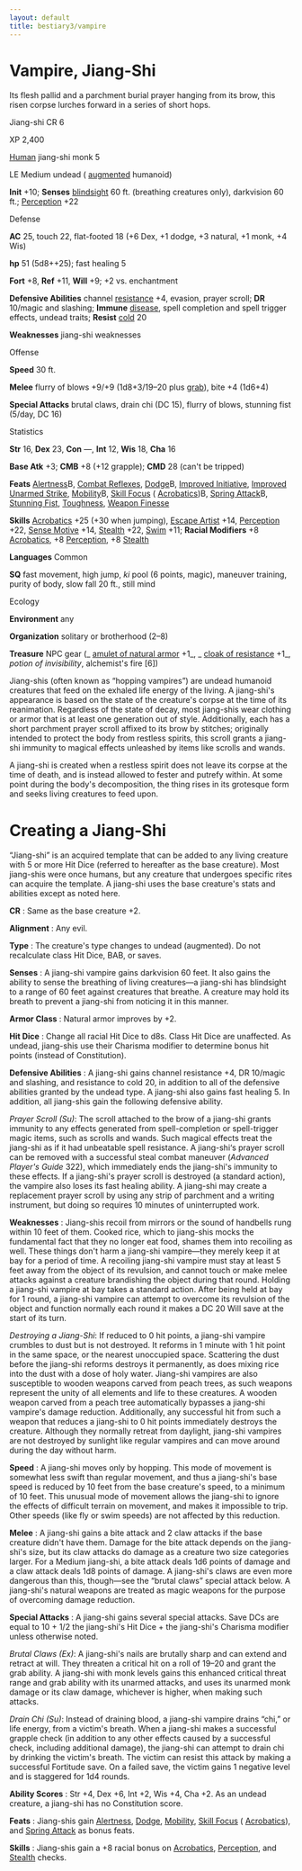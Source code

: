 ```yaml
---
layout: default
title: bestiary3/vampire
---
```

# Vampire, Jiang-Shi

Its flesh pallid and a parchment burial prayer hanging from its brow, this risen corpse lurches forward in a series of short hops.

Jiang-shi CR 6

XP 2,400

[Human](monsters/creatureTypes#_human-subtype) jiang-shi monk 5

LE Medium undead ( [augmented](monsters/creatureTypes#_augmented-subtype) humanoid)

**Init** +10; **Senses** [blindsight](monsters/universalMonsterRules#_blindsight) 60 ft. (breathing creatures only), darkvision 60 ft.; [Perception](skills/perception#_perception) +22

Defense

**AC** 25, touch 22, flat-footed 18 (+6 Dex, +1 dodge, +3 natural, +1 monk, +4 Wis)

**hp** 51 (5d8++25); fast healing 5

**Fort** +8, **Ref** +11, **Will** +9; +2 vs. enchantment

**Defensive Abilities** channel [resistance](monsters/universalMonsterRules#_resistance) +4, evasion, prayer scroll; **DR** 10/magic and slashing; **Immune** [disease](monsters/universalMonsterRules#_disease-(ex-or-su)), spell completion and spell trigger effects, undead traits; **Resist** [cold](monsters/creatureTypes#_cold-subtype) 20

**Weaknesses** jiang-shi weaknesses

Offense

**Speed** 30 ft.

**Melee** flurry of blows +9/+9 (1d8+3/19–20 plus [grab](monsters/universalMonsterRules#_grab)), bite +4 (1d6+4)

**Special Attacks** brutal claws, drain chi (DC 15), flurry of blows, stunning fist (5/day, DC 16)

Statistics

**Str** 16, **Dex** 23, **Con** —, **Int** 12, **Wis** 18, **Cha** 16

**Base Atk** +3; **CMB** +8 (+12 grapple); **CMD** 28 (can't be tripped)

**Feats** [Alertness](feats#_alertness)B, [Combat Reflexes](feats#_combat-reflexes), [Dodge](feats#_dodge)B, [Improved Initiative](feats#_improved-initiative), [Improved Unarmed Strike](feats#_improved-unarmed-strike), [Mobility](feats#_mobility)B, [Skill Focus](feats#_skill-focus) ( [Acrobatics](skills/acrobatics#_acrobatics))B, [Spring Attack](feats#_spring-attack)B, [Stunning Fist](classes/monk#_stunning-fist), [Toughness](feats#_toughness), [Weapon Finesse](feats#_weapon-finesse)

**Skills** [Acrobatics](skills/acrobatics#_acrobatics) +25 (+30 when jumping), [Escape Artist](skills/escapeArtist#_escape-artist) +14, [Perception](skills/perception#_perception) +22, [Sense Motive](skills/senseMotive#_sense-motive) +14, [Stealth](skills/stealth#_stealth) +22, [Swim](skills/swim#_swim) +11; **Racial Modifiers** +8 [Acrobatics](skills/acrobatics#_acrobatics), +8 [Perception](skills/perception#_perception), +8 [Stealth](skills/stealth#_stealth)

**Languages** Common

**SQ** fast movement, high jump, _ki_ pool (6 points, magic), maneuver training, purity of body, slow fall 20 ft., still mind

Ecology

**Environment** any

**Organization** solitary or brotherhood (2–8)

**Treasure** NPC gear (_ [amulet of natural armor](magicItems/wondrousItems#_amulet-of-natural-armor) +1_, _ [cloak of resistance](magicItems/wondrousItems#_cloak-of-resistance) +1_, _potion of invisibility_, alchemist's fire [6])

Jiang-shis (often known as “hopping vampires”) are undead humanoid creatures that feed on the exhaled life energy of the living. A jiang-shi's appearance is based on the state of the creature's corpse at the time of its reanimation. Regardless of the state of decay, most jiang-shis wear clothing or armor that is at least one generation out of style. Additionally, each has a short parchment prayer scroll affixed to its brow by stitches; originally intended to protect the body from restless spirits, this scroll grants a jiang-shi immunity to magical effects unleashed by items like scrolls and wands.

A jiang-shi is created when a restless spirit does not leave its corpse at the time of death, and is instead allowed to fester and putrefy within. At some point during the body's decomposition, the thing rises in its grotesque form and seeks living creatures to feed upon.

# Creating a Jiang-Shi

“Jiang-shi” is an acquired template that can be added to any living creature with 5 or more Hit Dice (referred to hereafter as the base creature). Most jiang-shis were once humans, but any creature that undergoes specific rites can acquire the template. A jiang-shi uses the base creature's stats and abilities except as noted here.

**CR** : Same as the base creature +2.

**Alignment** : Any evil.

**Type** : The creature's type changes to undead (augmented). Do not recalculate class Hit Dice, BAB, or saves.

**Senses** : A jiang-shi vampire gains darkvision 60 feet. It also gains the ability to sense the breathing of living creatures—a jiang-shi has blindsight to a range of 60 feet against creatures that breathe. A creature may hold its breath to prevent a jiang-shi from noticing it in this manner.

**Armor Class** : Natural armor improves by +2.

**Hit Dice** : Change all racial Hit Dice to d8s. Class Hit Dice are unaffected. As undead, jiang-shis use their Charisma modifier to determine bonus hit points (instead of Constitution).

**Defensive Abilities** : A jiang-shi gains channel resistance +4, DR 10/magic and slashing, and resistance to cold 20, in addition to all of the defensive abilities granted by the undead type. A jiang-shi also gains fast healing 5. In addition, all jiang-shis gain the following defensive ability.

_Prayer Scroll (Su)_: The scroll attached to the brow of a jiang-shi grants immunity to any effects generated from spell-completion or spell-trigger magic items, such as scrolls and wands. Such magical effects treat the jiang-shi as if it had unbeatable spell resistance. A jiang-shi‘s prayer scroll can be removed with a successful steal combat maneuver (_Advanced Player's Guide_ 322), which immediately ends the jiang-shi's immunity to these effects. If a jiang-shi's prayer scroll is destroyed (a standard action), the vampire also loses its fast healing ability. A jiang-shi may create a replacement prayer scroll by using any strip of parchment and a writing instrument, but doing so requires 10 minutes of uninterrupted work.

**Weaknesses** : Jiang-shis recoil from mirrors or the sound of handbells rung within 10 feet of them. Cooked rice, which to jiang-shis mocks the fundamental fact that they no longer eat food, shames them into recoiling as well. These things don't harm a jiang-shi vampire—they merely keep it at bay for a period of time. A recoiling jiang-shi vampire must stay at least 5 feet away from the object of its revulsion, and cannot touch or make melee attacks against a creature brandishing the object during that round. Holding a jiang-shi vampire at bay takes a standard action. After being held at bay for 1 round, a jiang-shi vampire can attempt to overcome its revulsion of the object and function normally each round it makes a DC 20 Will save at the start of its turn.

_Destroying a Jiang-Shi_: If reduced to 0 hit points, a jiang-shi vampire crumbles to dust but is not destroyed. It reforms in 1 minute with 1 hit point in the same space, or the nearest unoccupied space. Scattering the dust before the jiang-shi reforms destroys it permanently, as does mixing rice into the dust with a dose of holy water. Jiang-shi vampires are also susceptible to wooden weapons carved from peach trees, as such weapons represent the unity of all elements and life to these creatures. A wooden weapon carved from a peach tree automatically bypasses a jiang-shi vampire's damage reduction. Additionally, any successful hit from such a weapon that reduces a jiang-shi to 0 hit points immediately destroys the creature. Although they normally retreat from daylight, jiang-shi vampires are not destroyed by sunlight like regular vampires and can move around during the day without harm.

**Speed** : A jiang-shi moves only by hopping. This mode of movement is somewhat less swift than regular movement, and thus a jiang-shi's base speed is reduced by 10 feet from the base creature's speed, to a minimum of 10 feet. This unusual mode of movement allows the jiang-shi to ignore the effects of difficult terrain on movement, and makes it impossible to trip. Other speeds (like fly or swim speeds) are not affected by this reduction.

**Melee** : A jiang-shi gains a bite attack and 2 claw attacks if the base creature didn't have them. Damage for the bite attack depends on the jiang-shi's size, but its claw attacks do damage as a creature two size categories larger. For a Medium jiang-shi, a bite attack deals 1d6 points of damage and a claw attack deals 1d8 points of damage. A jiang-shi's claws are even more dangerous than this, though—see the “brutal claws” special attack below. A jiang-shi's natural weapons are treated as magic weapons for the purpose of overcoming damage reduction.

**Special Attacks** : A jiang-shi gains several special attacks. Save DCs are equal to 10 + 1/2 the jiang-shi's Hit Dice + the jiang-shi's Charisma modifier unless otherwise noted.

_Brutal Claws (Ex)_: A jiang-shi's nails are brutally sharp and can extend and retract at will. They threaten a critical hit on a roll of 19–20 and grant the grab ability. A jiang-shi with monk levels gains this enhanced critical threat range and grab ability with its unarmed attacks, and uses its unarmed monk damage or its claw damage, whichever is higher, when making such attacks.

_Drain Chi (Su)_: Instead of draining blood, a jiang-shi vampire drains “chi,” or life energy, from a victim's breath. When a jiang-shi makes a successful grapple check (in addition to any other effects caused by a successful check, including additional damage), the jiang-shi can attempt to drain chi by drinking the victim's breath. The victim can resist this attack by making a successful Fortitude save. On a failed save, the victim gains 1 negative level and is staggered for 1d4 rounds.

**Ability Scores** : Str +4, Dex +6, Int +2, Wis +4, Cha +2. As an undead creature, a jiang-shi has no Constitution score.

**Feats** : Jiang-shis gain [Alertness](feats#_alertness), [Dodge](feats#_dodge), [Mobility](feats#_mobility), [Skill Focus](feats#_skill-focus) ( [Acrobatics](skills/acrobatics#_acrobatics)), and [Spring Attack](feats#_spring-attack) as bonus feats.

**Skills** : Jiang-shis gain a +8 racial bonus on [Acrobatics](skills/acrobatics#_acrobatics), [Perception](skills/perception#_perception), and [Stealth](skills/stealth#_stealth) checks.


